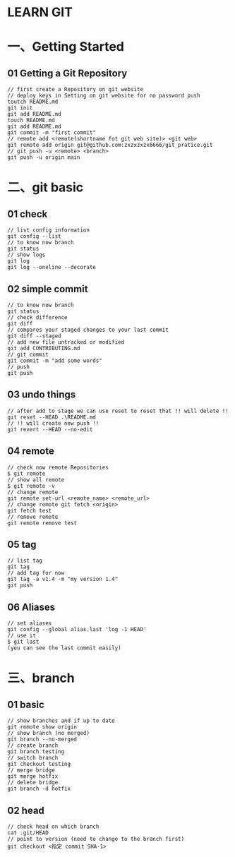 # LEARN GIT
# 一、Getting Started 
## 01 Getting a Git Repository
    // first create a Repository on git website
    // deploy keys in Setting on git website for no password push
    toutch README.md
    git init
    git add README.md
    touch README.md
    git add README.md
    git commit -m "first commit"
    // remote add <remote(shortname fot git web site)> <git web>
    git remote add origin git@github.com:zxzxzxzx6666/git_pratice.git
    // git push -u <remote> <branch>
    git push -u origin main

# 二、git basic
## 01 check
    // list config information
    git config --list
    // to know now branch
    git status
    // show logs
    git log
    git log --oneline --decorate
## 02 simple commit
    // to know now branch
    git status
    // check difference
    git diff
    // compares your staged changes to your last commit
    git diff --staged
    // add new file untracked or modified
    git add CONTRIBUTING.md
    // git commit 
    git commit -m "add some words"
    // push
    git push
## 03 undo things
    // after add to stage we can use reset to reset that !! will delete !!
    git reset --HEAD .\README.md
    // !! will create new push !!
    git revert --HEAD --no-edit
## 04 remote 
    // check now remote Repositories
    $ git remote
    // show all remote
    $ git remote -v
    // change remote
    git remote set-url <remote_name> <remote_url>
    // change remote git fetch <origin>
    git fetch test
    // remove remote
    git remote remove test
## 05 tag
    // list tag
    git tag
    // add tag for now
    git tag -a v1.4 -m "my version 1.4"
    git push
## 06 Aliases
    // set aliases
    git config --global alias.last 'log -1 HEAD'
    // use it 
    $ git last
    (you can see the last commit easily)
# 三、branch
## 01 basic
    // show branches and if up to date
    git remote show origin
    // show branch (no merged)
    git branch --no-merged
    // create branch
    git branch testing
    // switch branch
    git checkout testing
    // merge bridge
    git merge hotfix
    // delete bridge
    git branch -d hotfix
## 02 head
    // check head on which branch
    cat .git/HEAD
    // point to version (need to change to the branch first)
    git checkout <指定 commit SHA-1>